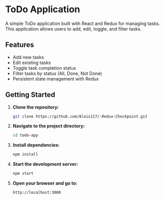 # ToDo Application

A simple ToDo application built with React and Redux for managing tasks. This application allows users to add, edit, toggle, and filter tasks.

## Features

- Add new tasks
- Edit existing tasks
- Toggle task completion status
- Filter tasks by status (All, Done, Not Done)
- Persistent state management with Redux

## Getting Started

1. **Clone the repository:**
   ```bash
   git clone https://github.com/Alois117/-Redux-Checkpoint.git

2. **Navigate to the project directory:**
   ```bash
   cd todo-app


3. **Install dependencies:**
    ```bash
    npm install

4. **Start the development server:**
    ```bash
    npm start


5. **Open your browser and go to:**
    ```bash
    http://localhost:3000

